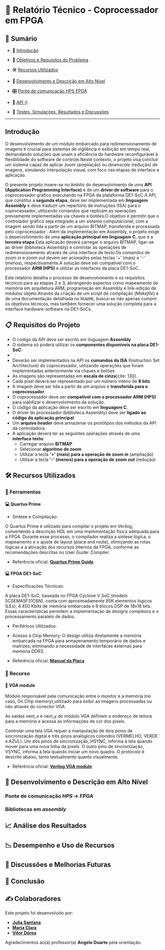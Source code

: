# 📝 Relatório Técnico - Coprocessador em FPGA

## 📑 Sumário
- 🎯 [Introdução](#introdução)
- 🎯 [Objetivos e Requisitos do Problema](#objetivos-e-requisitos-do-problema)
- 🛠️ [Recursos Utilizados](#recursos-utilizados)

- 🚀 [Desenvolvimento e Descrição em Alto Nível](#desenvolvimento-e-descrição-em-alto-nível)
- 🎛️ [Ponte de comunicação HPS FPGA](#ponte-de-comunicação-hps-fpga)
- 🧮 [API ()](#api)
- 🧪 [Testes, Simulações, Resultados e Discussões](#testes-simulações-resultados-e-discussões)

---

## Introdução
O desenvolvimento de um módulo embarcado para redimensionamento de imagens é crucial para sistemas de vigilância e exibição em tempo real, demandando soluções que unam a eficiência do hardware reconfigurável à flexibilidade do software de controle.Neste contexto, o projeto visa concluir um sistema capaz de aplicar zoom (ampliação) ou *downscale* (redução) de imagens, simulando interpolação visual, com foco nas etapas de interface e aplicação.

O presente projeto insere-se no âmbito do desenvolvimento de uma **API (Application Programming Interface)** e de um **driver de software** para o coprocessador gráfico executando na FPGA da plataforma DE1-SoC.A API, que constitui a **segunda etapa**, deve ser implementada em **linguagem Assembly** e deve traduzir um repertório de instruções (ISA) para o coprocessador, utilizando comandos que replicam as operações previamente implementadas via chaves e botões.O objetivo é permitir que o controlador gráfico seja integrado a um sistema computacional, com a imagem sendo lida a partir de um arquivo BITMAP, transferida e processada pelo coprocessador
.
Além da implementação em Assembly, o projeto exige o desenvolvimento de uma **aplicação principal em linguagem C**, que é a **terceira etapa**.Esta aplicação deverá carregar o arquivo BITMAP, ligar-se ao driver (biblioteca Assembly) e controlar as operações de redimensionamento através de uma interface de texto.Os comandos de zoom *in* e *zoom out* devem ser acionados pelas teclas '+' (mais) e '-' (menos), respectivamente.A solução deve ser compatível com o processador **ARM (HPS)** e utilizar as interfaces da placa DE1-SoC.

Este relatório detalha o processo de desenvolvimento e os requisitos técnicos para as etapas 2 e 3, abrangendo aspectos como mapeamento de memória em arquitetura ARM, programação em Assembly e link-edição de módulos objeto.Através da criação de um *script* de compilação (*Makefile*) e de uma documentação detalhada no `README`, busca-se não apenas cumprir os objetivos técnicos, mas também fornecer uma solução completa para a interface hardware-software na DE1-SoCs.

## 📋 Requisitos do Projeto
* O código da API deve ser escrito em linguagem **Assembly**
* O sistema só poderá utilizar os **componentes disponíveis na placa DE1-SoC**.
* 
* Deverão ser implementados na API os **comandos da ISA** (Instruction Set Architecture) do coprocessador, utilizando operações que foram implementadas anteriormente via chaves e botões
* As imagens são representadas em **escala de cinza**[cite: 130].
* Cada pixel deverá ser representado por um número inteiro de **8 bits**
* A imagem deve ser lida a partir de um arquivo e **transferida para o coprocessador**.
* O coprocessador deve ser **compatível com o processador ARM (HPS)** para viabilizar o desenvolvimento da solução.
* O código da aplicação deve ser escrito em **linguagem C**.
* O driver do processador (biblioteca Assembly) deve ser **ligado ao código da aplicação principal**.
* Um **arquivo *header*** deve armazenar os protótipos dos métodos da API da controladora.
* A aplicação deverá ter as seguintes operações através de uma **interface texto**:
    * Carregar arquivo **BITMAP**
    * Selecionar **algoritmo de zoom**
    * Utilizar a tecla **'+' (mais) para a operação de zoom *in*** (ampliação)
    * Utilizar a tecla **'-' (menos) para a operação de zoom *out*** (redução)

## 🛠️ Recursos Utilizados

### 🔧 Ferramentas

#### 💻 Quartus Prime

- Síntese e Compilação:

O Quartus Prime é utilizado para compilar o projeto em Verilog, convertendo a descrição HDL em uma implementação física adequada para a FPGA. Durante esse processo, o compilador realiza a síntese lógica, o mapeamento e o ajuste de layout (place and route), otimizando as rotas lógicas e a alocação dos recursos internos da FPGA, conforme as recomendações descritas no User Guide: Compiler.

- Referência oficial:
[**Quartus Prime Guide**](https://www.intel.com/content/www/us/en/support/programmable/support-resources/design-software/user-guides.html)

#### 💻 FPGA DE1-SoC

- Especificações Técnicas:

A placa DE1-SoC, baseada no FPGA Cyclone V SoC (modelo 5CSEMA5F31C6N), conta com aproximadamente 85K elementos lógicos (LEs), 4.450 Kbits de memória embarcada e 6 blocos DSP de 18x18 bits. Essas características permitem a implementação de designs complexos e o processamento paralelo de dados.

- Periféricos Utilizados:
- Acesso à Chip Memory:
O design utiliza diretamente a memória embarcada na FPGA para armazenamento temporário de dados e matrizes, eliminando a necessidade de interfaces externas para memória DDR3.

- Referência oficial:
[**Manual da Placa**](https://www.terasic.com.tw/cgi-bin/page/archive.pl?Language=English&No=836&PartNo=4)

### 🔧 Recurso

#### 🔌 VGA module
Módulo responsável pela comunicação entre o monitor e a memória (no caso, On Chip memory),utilizado para exibir as imagens processadas ou não através do conector VGA.

As saídas next_x e next_y do módulo VGA definem o endereço de leitura para a memória e acessa as informações de cor dos pixels.

Controlar uma tela VGA requer a manipulação de dois pinos de sincronização digital e três pinos analógicos coloridos (VERMELHO, VERDE e AZUL). Um dos pinos de sincronização, HSYNC, informa à tela quando mover para uma nova linha de pixels. O outro pino de sincronização, VSYNC, informa à tela quando iniciar um novo quadro. O protocolo é descrito abaixo, tanto textualmente quanto visualmente.


- Referência oficial:
[**Verilog VGA module**](https://vanhunteradams.com/DE1/VGA_Driver/Driver.html)



##


## 🚀 Desenvolvimento e Descrição em Alto Nível




### Ponte de comunicação *HPS* -> *FPGA*

### Bibliotecas em *assembly*


## 📈 Análise dos Resultados


## 📉 Desempenho e Uso de Recursos


## 💭 Discussões e Melhorias Futuras


## 🏁 Conclusão

	
## ✍️ Colaboradores

Este projeto foi desenvolvido por:

- [**Julia Santana**](https://github.com/)
- [**Maria Clara**](https://github.com/)
- [**Vitor Dórea**](https://github.com/)

Agradecimentos ao(a) professor(a) **Angelo Duarte** pela orientação.
